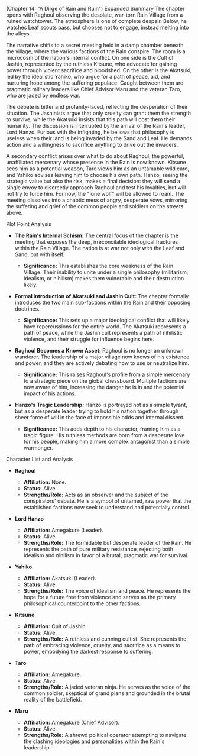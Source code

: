 (Chapter 14: "A Dirge of Rain and Ruin")
Expanded Summary
The chapter opens with Raghoul observing the desolate, war-torn Rain Village from a ruined watchtower. The atmosphere is one of complete despair. Below, he watches Leaf scouts pass, but chooses not to engage, instead melting into the alleys.

The narrative shifts to a secret meeting held in a damp chamber beneath the village, where the various factions of the Rain conspire. The room is a microcosm of the nation's internal conflict. On one side is the Cult of Jashin, represented by the ruthless Kitsune, who advocate for gaining power through violent sacrifice and bloodshed. On the other is the Akatsuki, led by the idealistic Yahiko, who argue for a path of peace, aid, and nurturing hope among the suffering populace. Caught between them are pragmatic military leaders like Chief Advisor Maru and the veteran Taro, who are jaded by endless war.

The debate is bitter and profanity-laced, reflecting the desperation of their situation. The Jashinists argue that only cruelty can grant them the strength to survive, while the Akatsuki insists that this path will cost them their humanity. The discussion is interrupted by the arrival of the Rain's leader, Lord Hanzo. Furious with the infighting, he bellows that philosophy is useless when their land is being invaded by the Sand and Leaf. He demands action and a willingness to sacrifice anything to drive out the invaders.

A secondary conflict arises over what to do about Raghoul, the powerful, unaffiliated mercenary whose presence in the Rain is now known. Kitsune sees him as a potential weapon, Taro views him as an untamable wild card, and Yahiko advises leaving him to choose his own path. Hanzo, seeing the strategic value but also the risk, makes a final decision: they will send a single envoy to discreetly approach Raghoul and test his loyalties, but will not try to force him. For now, the "lone wolf" will be allowed to roam. The meeting dissolves into a chaotic mess of angry, desperate vows, mirroring the suffering and grief of the common people and soldiers on the streets above.

Plot Point Analysis
*   **The Rain's Internal Schism:** The central focus of the chapter is the meeting that exposes the deep, irreconcilable ideological fractures within the Rain Village. The nation is at war not only with the Leaf and Sand, but with itself.
    *   **Significance:** This establishes the core weakness of the Rain Village. Their inability to unite under a single philosophy (militarism, idealism, or nihilism) makes them vulnerable and their destruction likely.

*   **Formal Introduction of Akatsuki and Jashin Cult:** The chapter formally introduces the two main sub-factions within the Rain and their opposing doctrines.
    *   **Significance:** This sets up a major ideological conflict that will likely have repercussions for the entire world. The Akatsuki represents a path of peace, while the Jashin cult represents a path of nihilistic violence, and their struggle for influence begins here.

*   **Raghoul Becomes a Known Asset:** Raghoul is no longer an unknown wanderer. The leadership of a major village now knows of his existence and power, and they are actively debating how to use or neutralize him.
    *   **Significance:** This raises Raghoul's profile from a simple mercenary to a strategic piece on the global chessboard. Multiple factions are now aware of him, increasing the danger he is in and the potential impact of his actions.

*   **Hanzo's Tragic Leadership:** Hanzo is portrayed not as a simple tyrant, but as a desperate leader trying to hold his nation together through sheer force of will in the face of impossible odds and internal dissent.
    *   **Significance:** This adds depth to his character, framing him as a tragic figure. His ruthless methods are born from a desperate love for his people, making him a more complex antagonist than a simple warmonger.

Character List and Analysis
*   **Raghoul**
    *   **Affiliation:** None.
    *   **Status:** Alive.
    *   **Strengths/Role:** Acts as an observer and the subject of the conspirators' debate. He is a symbol of untamed, raw power that the established factions now seek to understand and potentially control.

*   **Lord Hanzo**
    *   **Affiliation:** Amegakure (Leader).
    *   **Status:** Alive.
    *   **Strengths/Role:** The formidable but desperate leader of the Rain. He represents the path of pure military resistance, rejecting both idealism and nihilism in favor of a brutal, pragmatic war for survival.

*   **Yahiko**
    *   **Affiliation:** Akatsuki (Leader).
    *   **Status:** Alive.
    *   **Strengths/Role:** The voice of idealism and peace. He represents the hope for a future free from violence and serves as the primary philosophical counterpoint to the other factions.

*   **Kitsune**
    *   **Affiliation:** Cult of Jashin.
    *   **Status:** Alive.
    *   **Strengths/Role:** A ruthless and cunning cultist. She represents the path of embracing violence, cruelty, and sacrifice as a means to power, embodying the darkest response to suffering.

*   **Taro**
    *   **Affiliation:** Amegakure.
    *   **Status:** Alive.
    *   **Strengths/Role:** A jaded veteran ninja. He serves as the voice of the common soldier, skeptical of grand plans and grounded in the brutal reality of the battlefield.

*   **Maru**
    *   **Affiliation:** Amegakure (Chief Advisor).
    *   **Status:** Alive.
    *   **Strengths/Role:** A shrewd political operator attempting to navigate the clashing ideologies and personalities within the Rain's leadership.